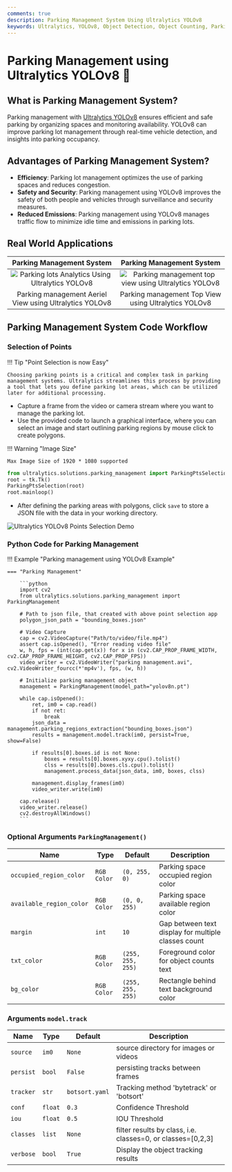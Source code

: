 ```yaml
---
comments: true
description: Parking Management System Using Ultralytics YOLOv8
keywords: Ultralytics, YOLOv8, Object Detection, Object Counting, Parking lots, Object Tracking, Notebook, IPython Kernel, CLI, Python SDK
---
```


# Parking Management using Ultralytics YOLOv8 🚀

## What is Parking Management System?

Parking management with [Ultralytics YOLOv8](https://github.com/ultralytics/ultralytics/) ensures efficient and safe parking by organizing spaces and monitoring availability. YOLOv8 can improve parking lot management through real-time vehicle detection, and insights into parking occupancy.

## Advantages of Parking Management System?

- **Efficiency**: Parking lot management optimizes the use of parking spaces and reduces congestion.
- **Safety and Security**: Parking management using YOLOv8 improves the safety of both people and vehicles through surveillance and security measures.
- **Reduced Emissions**: Parking management using YOLOv8 manages traffic flow to minimize idle time and emissions in parking lots.

## Real World Applications

|                                                                Parking Management System                                                                |                                                                  Parking Management System                                                                   |
|:-------------------------------------------------------------------------------------------------------------------------------------------------------:|:------------------------------------------------------------------------------------------------------------------------------------------------------------:|
| ![Parking lots Analytics Using Ultralytics YOLOv8](https://github.com/RizwanMunawar/RizwanMunawar/assets/62513924/e3d4bc3e-cf4a-4da9-b42e-0da55cc74ad6) | ![Parking management top view using Ultralytics YOLOv8](https://github.com/RizwanMunawar/RizwanMunawar/assets/62513924/fe186719-1aca-43c9-b388-1ded91280eb5) |
|                                                 Parking management Aeriel View using Ultralytics YOLOv8                                                 |                                                     Parking management Top View using Ultralytics YOLOv8                                                     |


## Parking Management System Code Workflow

### Selection of Points

!!! Tip "Point Selection is now Easy"
    
    Choosing parking points is a critical and complex task in parking management systems. Ultralytics streamlines this process by providing a tool that lets you define parking lot areas, which can be utilized later for additional processing.

- Capture a frame from the video or camera stream where you want to manage the parking lot.
- Use the provided code to launch a graphical interface, where you can select an image and start outlining parking regions by mouse click to create polygons.

!!! Warning "Image Size"
    
    Max Image Size of 1920 * 1080 supported

```python
from ultralytics.solutions.parking_management import ParkingPtsSelection, tk
root = tk.Tk()
ParkingPtsSelection(root)
root.mainloop()
```

- After defining the parking areas with polygons, click `save` to store a JSON file with the data in your working directory.

![Ultralytics YOLOv8 Points Selection Demo](https://github.com/RizwanMunawar/RizwanMunawar/assets/62513924/72737b8a-0f0f-4efb-98ad-b917a0039535)


### Python Code for Parking Management

!!! Example "Parking management using YOLOv8 Example"

    === "Parking Management"

        ```python
        import cv2
        from ultralytics.solutions.parking_management import ParkingManagement

        # Path to json file, that created with above point selection app
        polygon_json_path = "bounding_boxes.json"
        
        # Video Capture
        cap = cv2.VideoCapture("Path/to/video/file.mp4")
        assert cap.isOpened(), "Error reading video file"
        w, h, fps = (int(cap.get(x)) for x in (cv2.CAP_PROP_FRAME_WIDTH, cv2.CAP_PROP_FRAME_HEIGHT, cv2.CAP_PROP_FPS))
        video_writer = cv2.VideoWriter("parking management.avi", cv2.VideoWriter_fourcc(*'mp4v'), fps, (w, h))
        
        # Initialize parking management object
        management = ParkingManagement(model_path="yolov8n.pt")
        
        while cap.isOpened():
            ret, im0 = cap.read()
            if not ret:
                break
            json_data = management.parking_regions_extraction("bounding_boxes.json")
            results = management.model.track(im0, persist=True, show=False)
        
            if results[0].boxes.id is not None:
                boxes = results[0].boxes.xyxy.cpu().tolist()
                clss = results[0].boxes.cls.cpu().tolist()
                management.process_data(json_data, im0, boxes, clss)
        
            management.display_frames(im0)
            video_writer.write(im0)
        
        cap.release()
        video_writer.release()
        cv2.destroyAllWindows()
        ```
    
### Optional Arguments `ParkingManagement()`

| Name                     | Type        | Default           | Description                                         |
|--------------------------|-------------|-------------------|-----------------------------------------------------|
| `occupied_region_color`  | `RGB Color` | `(0, 255, 0)`     | Parking space occupied region color                 |
| `available_region_color` | `RGB Color` | `(0, 0, 255)`     | Parking space available region color                |
| `margin`                 | `int`       | `10`              | Gap between text display for multiple classes count |
| `txt_color`              | `RGB Color` | `(255, 255, 255)` | Foreground color for object counts text             |
| `bg_color`               | `RGB Color` | `(255, 255, 255)` | Rectangle behind text background color              |

### Arguments `model.track`

| Name      | Type    | Default        | Description                                                 |
|-----------|---------|----------------|-------------------------------------------------------------|
| `source`  | `im0`   | `None`         | source directory for images or videos                       |
| `persist` | `bool`  | `False`        | persisting tracks between frames                            |
| `tracker` | `str`   | `botsort.yaml` | Tracking method 'bytetrack' or 'botsort'                    |
| `conf`    | `float` | `0.3`          | Confidence Threshold                                        |
| `iou`     | `float` | `0.5`          | IOU Threshold                                               |
| `classes` | `list`  | `None`         | filter results by class, i.e. classes=0, or classes=[0,2,3] |
| `verbose` | `bool`  | `True`         | Display the object tracking results                         |
